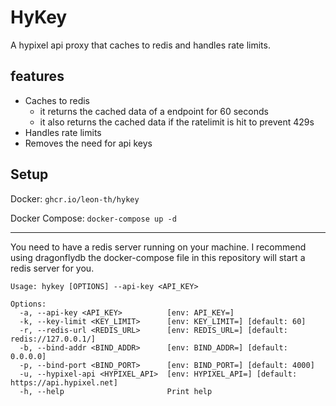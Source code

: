 # HyKey

A hypixel api proxy that caches to redis and handles rate limits.

## features

- Caches to redis
  - it returns the cached data of a endpoint for 60 seconds
  - it also returns the cached data if the ratelimit is hit to prevent 429s
- Handles rate limits
- Removes the need for api keys

## Setup

Docker: `ghcr.io/leon-th/hykey`  

Docker Compose: `docker-compose up -d`  

---
You need to have a redis server running on your machine. I recommend using dragonflydb the docker-compose file in this repository will start a redis server for you.

```
Usage: hykey [OPTIONS] --api-key <API_KEY>

Options:
  -a, --api-key <API_KEY>          [env: API_KEY=]
  -k, --key-limit <KEY_LIMIT>      [env: KEY_LIMIT=] [default: 60]
  -r, --redis-url <REDIS_URL>      [env: REDIS_URL=] [default: redis://127.0.0.1/]
  -b, --bind-addr <BIND_ADDR>      [env: BIND_ADDR=] [default: 0.0.0.0]
  -p, --bind-port <BIND_PORT>      [env: BIND_PORT=] [default: 4000]
  -u, --hypixel-api <HYPIXEL_API>  [env: HYPIXEL_API=] [default: https://api.hypixel.net]
  -h, --help                       Print help
```
